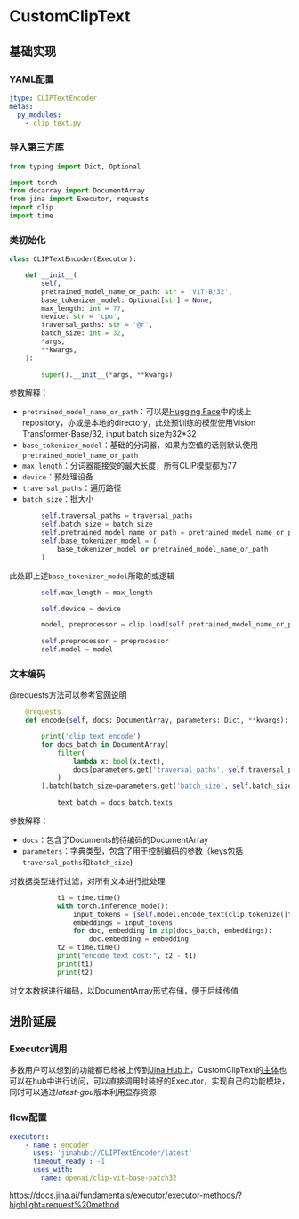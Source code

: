# CustomClipText

## 基础实现

### YAML配置

```yaml
jtype: CLIPTextEncoder
metas:
  py_modules:
    - clip_text.py
```

### 导入第三方库

```python
from typing import Dict, Optional

import torch
from docarray import DocumentArray
from jina import Executor, requests
import clip
import time
```

### 类初始化

```python
class CLIPTextEncoder(Executor):

    def __init__(
        self,
        pretrained_model_name_or_path: str = 'ViT-B/32',
        base_tokenizer_model: Optional[str] = None,
        max_length: int = 77,
        device: str = 'cpu',
        traversal_paths: str = '@r',
        batch_size: int = 32,
        *args,
        **kwargs,
    ):
        
        super().__init__(*args, **kwargs)
```

参数解释：

+ `pretrained_model_name_or_path`：可以是[Hugging Face](https://huggingface.co/)中的线上repository，亦或是本地的directory，此处预训练的模型使用Vision Transformer-Base/32, input batch size为32*32
+ `base_tokenizer_model`：基础的分词器，如果为空值的话则默认使用`pretrained_model_name_or_path`
+ `max_length`：分词器能接受的最大长度，所有CLIP模型都为77
+ `device`：预处理设备
+ `traversal_paths`：遍历路径
+ `batch_size`：批大小

```python
        self.traversal_paths = traversal_paths
        self.batch_size = batch_size
        self.pretrained_model_name_or_path = pretrained_model_name_or_path
        self.base_tokenizer_model = (
            base_tokenizer_model or pretrained_model_name_or_path
        )
```

此处即上述`base_tokenizer_model`所取的或逻辑

```python
        self.max_length = max_length

        self.device = device

        model, preprocessor = clip.load(self.pretrained_model_name_or_path, device=device)
        
        self.preprocessor = preprocessor
        self.model = model
```

### 文本编码

@requests方法可以参考[官网说明](https://docs.jina.ai/fundamentals/executor/executor-methods/?highlight=request%20method)

```python
    @requests
	def encode(self, docs: DocumentArray, parameters: Dict, **kwargs):

        print('clip_text encode')
        for docs_batch in DocumentArray(
            filter(
                lambda x: bool(x.text),
                docs[parameters.get('traversal_paths', self.traversal_paths)],
            )
        ).batch(batch_size=parameters.get('batch_size', self.batch_size)) :
            
            text_batch = docs_batch.texts
```

参数解释：

+ `docs`：包含了Documents的待编码的DocumentArray
+ `parameters`：字典类型，包含了用于控制编码的参数（keys包括`traversal_paths`和`batch_size`)

对数据类型进行过滤，对所有文本进行批处理

```python
            t1 = time.time()
            with torch.inference_mode():
                input_tokens = [self.model.encode_text(clip.tokenize([t, "unknown"]).to(self.device)) for t in text_batch]
                embeddings = input_tokens
                for doc, embedding in zip(docs_batch, embeddings):
                    doc.embedding = embedding
            t2 = time.time()
            print("encode text cost:", t2 - t1)
            print(t1)
            print(t2)
```

对文本数据进行编码，以DocumentArray形式存储，便于后续传值

## 进阶延展

### Executor调用

多数用户可以想到的功能都已经被上传到[Jina Hub](https://hub.jina.ai/)上，CustomClipText的[主体](https://hub.jina.ai/executor/livtkbkg)也可以在hub中进行访问，可以直接调用封装好的Executor，实现自己的功能模块，同时可以通过*latest-gpu*版本利用显存资源

### flow配置

```YAML
executors:
	- name : encoder
	  uses: 'jinahub://CLIPTextEncoder/latest'
	  timeout_ready : -1
	  uses_with:
	  	name: openai/clip-vit-base-patch32
```



https://docs.jina.ai/fundamentals/executor/executor-methods/?highlight=request%20method